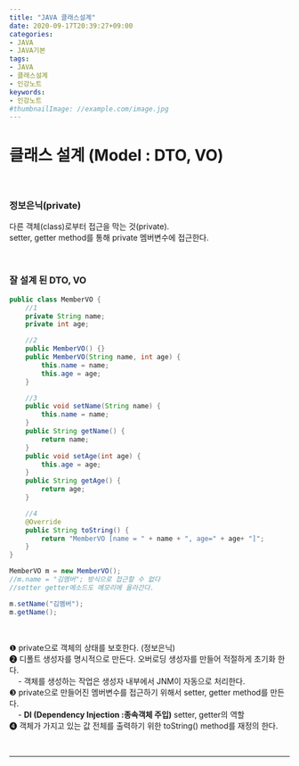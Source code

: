 ```yaml
---
title: "JAVA 클래스설계"
date: 2020-09-17T20:39:27+09:00
categories:
- JAVA
- JAVA기본
tags:
- JAVA
- 클래스설계
- 인강노트
keywords:
- 인강노트
#thumbnailImage: //example.com/image.jpg
---
```


<!--more-->
# 클래스 설계 (Model : DTO, VO)

&nbsp;


### 정보은닉(private)
다른 객체(class)로부터 접근을 막는 것(private).   
setter, getter method를 통해 private 멤버변수에 접근한다.

&nbsp;

### 잘 설계 된 DTO, VO

```java
public class MemberVO {
    //1
    private String name;
    private int age;

    //2
    public MemberVO() {}
    public MemberVO(String name, int age) {
        this.name = name;
        this.age = age;
    }

    //3
    public void setName(String name) {
        this.name = name;
    }
    public String getName() {
        return name;
    }
    public void setAge(int age) {
        this.age = age;
    }
    public String getAge() {
        return age;
    }

    //4
    @Override
    public String toString() {
        return "MemberVO [name = " + name + ", age=" + age+ "]";
    }
}

MemberVO m = new MemberVO();
//m.name = "김멤버"; 방식으로 접근할 수 없다
//setter getter메소드도 메모리에 올라간다.

m.setName("김멤버");
m.getName();

```

&nbsp;

&#10102; private으로 객체의 상태를 보호한다. (정보은닉)   
&#10103; 디폴트 생성자를 명시적으로 만든다. 오버로딩 생성자를 만들어 적절하게 초기화 한다.    
&nbsp; &nbsp;  - 객체를 생성하는 작업은 생성자 내부에서 JNM이 자동으로 처리한다.   
&#10104; private으로 만들어진 멤버변수를 접근하기 위해서 setter, getter method를 만든다.   
&nbsp; &nbsp;  - **DI (Dependency Injection :종속객체 주입)** setter, getter의 역할   
&#10105; 객체가 가지고 있는 값 전체를 출력하기 위한 toString() method를 재정의 한다.

&nbsp;

-----